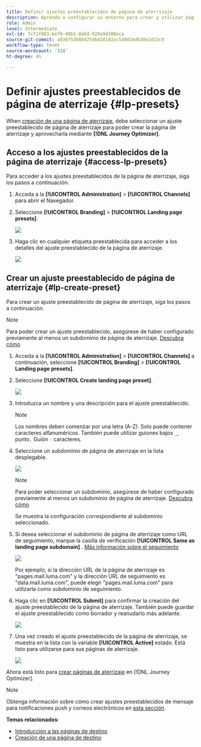 ```yaml
---
title: Definir ajustes preestablecidos de página de aterrizaje
description: Aprenda a configurar su entorno para crear y utilizar páginas de aterrizaje con Journey Optimizer
role: Admin
level: Intermediate
exl-id: 7cf1f083-bef0-40b5-8ddd-920a9d108eca
source-git-commit: a036f53b88425d64281d2ac530016d638e2d13c9
workflow-type: tm+mt
source-wordcount: '314'
ht-degree: 4%

---
```


# Definir ajustes preestablecidos de página de aterrizaje {#lp-presets}

When [creación de una página de aterrizaje](../landing-pages/create-lp.md#create-a-lp), debe seleccionar un ajuste preestablecido de página de aterrizaje para poder crear la página de aterrizaje y aprovecharla mediante **[!DNL Journey Optimizer]**.

## Acceso a los ajustes preestablecidos de la página de aterrizaje {#access-lp-presets}

Para acceder a los ajustes preestablecidos de la página de aterrizaje, siga los pasos a continuación.

1. Acceda a la **[!UICONTROL Administration]** > **[!UICONTROL Channels]** para abrir el Navegador.

1. Seleccione **[!UICONTROL Branding]** > **[!UICONTROL Landing page presets]**.

   ![](assets/lp_presets-access.png)

1. Haga clic en cualquier etiqueta preestablecida para acceder a los detalles del ajuste preestablecido de la página de aterrizaje.

   ![](assets/lp_preset-details.png)

## Crear un ajuste preestablecido de página de aterrizaje {#lp-create-preset}

Para crear un ajuste preestablecido de página de aterrizaje, siga los pasos a continuación.

>[!NOTE]
>
>Para poder crear un ajuste preestablecido, asegúrese de haber configurado previamente al menos un subdominio de página de aterrizaje. [Descubra cómo](lp-subdomains.md)

1. Acceda a la **[!UICONTROL Administration]** > **[!UICONTROL Channels]** a continuación, seleccione **[!UICONTROL Branding]** > **[!UICONTROL Landing page presets]**.

1. Seleccione **[!UICONTROL Create landing page preset]**.

   ![](assets/lp_create-preset-temp.png)

1. Introduzca un nombre y una descripción para el ajuste preestablecido.

   >[!NOTE]
   >
   > Los nombres deben comenzar por una letra (A-Z). Solo puede contener caracteres alfanuméricos. También puede utilizar guiones bajos `_`, punto`.` Guión `-` caracteres.

1. Seleccione un subdominio de página de aterrizaje en la lista desplegable.

   ![](assets/lp_preset-subdomain.png)

   >[!NOTE]
   >
   >Para poder seleccionar un subdominio, asegúrese de haber configurado previamente al menos un subdominio de página de aterrizaje. [Descubra cómo](#lp-subdomains)

   Se muestra la configuración correspondiente al subdominio seleccionado.

1. Si desea seleccionar el subdominio de página de aterrizaje como URL de seguimiento, marque la casilla de verificación **[!UICONTROL Same as landing page subdomain]** . [Más información sobre el seguimiento](../design/message-tracking.md)

   ![](assets/lp_preset-subdomain-settings-same.png)

   Por ejemplo, si la dirección URL de la página de aterrizaje es &quot;pages.mail.luma.com&quot; y la dirección URL de seguimiento es &quot;data.mail.luma.com&quot;, puede elegir &quot;pages.mail.luma.com&quot; para utilizarla como subdominio de seguimiento.

1. Haga clic en **[!UICONTROL Submit]** para confirmar la creación del ajuste preestablecido de la página de aterrizaje. También puede guardar el ajuste preestablecido como borrador y reanudarlo más adelante.

   ![](assets/lp_preset-subdomain-settings-submit.png)

1. Una vez creado el ajuste preestablecido de la página de aterrizaje, se muestra en la lista con la variable **[!UICONTROL Active]** estado. Está listo para utilizarse para sus páginas de aterrizaje.

   ![](assets/lp-preset-active-temp.png)

Ahora está listo para [crear páginas de aterrizaje](../landing-pages/create-lp.md) en [!DNL Journey Optimizer].

>[!NOTE]
>
>Obtenga información sobre cómo crear ajustes preestablecidos de mensaje para notificaciones push y correos electrónicos en [esta sección](message-presets.md).

**Temas relacionados**:

* [Introducción a las páginas de destino](../landing-pages/get-started-lp.md)
* [Creación de una página de destino](../landing-pages/create-lp.md#create-a-lp)
